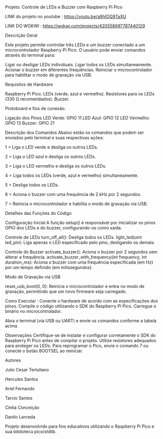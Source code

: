 Projeto: Controle de LEDs e Buzzer com Raspberry Pi Pico

LINK do projeto no youtube : <https://youtu.be/a9hIOQ9TaXU>

LINK DO WOKWI : <https://wokwi.com/projects/420558697787440129>

Descrição Geral

Este projeto permite controlar três LEDs e um buzzer conectado a um microcontrolador Raspberry Pi Pico. O usuário pode enviar comandos através do terminal para:

Ligar ou desligar LEDs individuais.
Ligar todos os LEDs simultaneamente.
Acionar o buzzer em diferentes frequências.
Reiniciar o microcontrolador para habilitar o modo de gravação via USB.

Requisitos de Hardware

Raspberry Pi Pico.
LEDs (verde, azul e vermelho).
Resistores para os LEDs (330 Ω recomendados).
Buzzer.

Protoboard e fios de conexão.

Ligação dos Pinos
LED Verde: GPIO 11
LED Azul: GPIO 12
LED Vermelho: GPIO 13
Buzzer: GPIO 21

Descrição dos Comandos
Abaixo estão os comandos que podem ser enviados pelo terminal e suas respectivas ações:

1 = Liga o LED verde e desliga os outros LEDs.

2 = Liga o LED azul e desliga os outros LEDs.

3 = Liga o LED vermelho e desliga os outros LEDs.

4 = Liga todos os LEDs (verde, azul e vermelho) simultaneamente.

5 = Desliga todos os LEDs.

6 = Aciona o buzzer com uma frequência de 2 kHz por 2 segundos.

7 = Reinicia o microcontrolador e habilita o modo de gravação via USB.

Detalhes das Funções do Código

Configuração Inicial
A função setup() é responsável por inicializar os pinos GPIO dos LEDs e do buzzer, configurando-os como saída.

Controle de LEDs
turn_off_all(): Desliga todos os LEDs.
light_led(uint led_pin): Liga apenas o LED especificado pelo pino, desligando os demais.

Controle do Buzzer
activate_buzzer(): Aciona o buzzer por 2 segundos sem alterar a frequência.
activate_buzzer_with_frequency(int frequency, int duration_ms): Aciona o buzzer com uma frequência especificada (em Hz) por um tempo definido (em milissegundos).

Modo de Gravação via USB

reset_usb_boot(0, 0): Reinicia o microcontrolador e entra no modo de gravação, permitindo que um novo firmware seja carregado.

Como Executar :
Conecte o hardware de acordo com as especificações dos pinos.
Compile o código utilizando o SDK do Raspberry Pi Pico.
Carregue o binário no microcontrolador.

Abra o terminal (via USB ou UART) e envie os comandos conforme a tabela acima.

Observações
Certifique-se de instalar e configurar corretamente o SDK do Raspberry Pi Pico antes de compilar o projeto.
Utilize resistores adequados para proteger os LEDs.
Para reprogramar o Pico, envie o comando 7 ou conecte o botão BOOTSEL ao reiniciar.

Autores

Julio Cesar Tertuliano

Hercules Santos

Ariel Fernando

Tarcio Santos

Cintia Conceição

Danilo Larceda

Projeto desenvolvido para fins educativos utilizando o Raspberry Pi Pico e sua biblioteca pico/stdlib.
